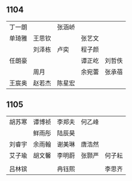 ## 1104
|     |     |     |     |     |
| --- | --- | --- | --- | --- |
| 丁一朗 |  | 张涵峤 |  |  |
| 单琦雅 | 王思钦 |  | 张艺文 |  |
|  | 刘泽栋 | 卢奕 | 程子颜 |  |
| 任朗豪 |  |  | 谭正屹 | 刘哲佚 |
|  | 周月 |  | 余宛蕾 | 张承蓓 |
| 王宸奥 | 赵若杰 | 陈星宏 |  |  |

## 1105
|     |     |     |     |     |
| --- | --- | --- | --- | --- |
| 胡苏寒 | 谭博祯 | 李郑夫 | 何乙峰 |  |
|  | 鲜雨彤 | 陆辰昊 |  |  |
| 刘睿宇 | 余雨翰 | 谢美琳 | 唐浩然 |  |
| 艾子瑜 | 胡文馨 | 李明蔚 | 张颢严 | 何子耘 |
|  |  |  |  |  |
| 吕林镔 |  | 冉钰熙 |  | 李思齐 |

